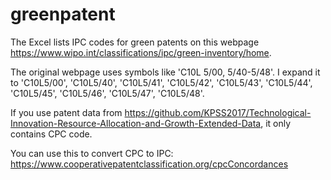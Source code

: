 # greenpatent
The Excel lists IPC codes for green patents on this webpage https://www.wipo.int/classifications/ipc/green-inventory/home.

The original webpage uses symbols like 'C10L 5/00, 5/40-5/48'.
I expand it to 'C10L5/00', 'C10L5/40', 'C10L5/41', 'C10L5/42', 'C10L5/43', 'C10L5/44', 'C10L5/45', 'C10L5/46', 'C10L5/47', 'C10L5/48'.

If you use patent data from https://github.com/KPSS2017/Technological-Innovation-Resource-Allocation-and-Growth-Extended-Data, it only contains CPC code.

You can use this to convert CPC to IPC: https://www.cooperativepatentclassification.org/cpcConcordances 
